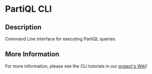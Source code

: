  # PartiQL CLI

## Description

Command Line Interface for executing PartiQL queries.

## More Information

For more information, please see the CLI tutorials in our [project's Wiki](https://github.com/partiql/partiql-lang-kotlin/wiki)!
